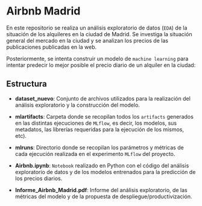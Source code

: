# Airbnb Madrid

En este repositorio se realiza un análisis exploratorio de datos (`EDA`) de la situación de los alquileres en la ciudad de Madrid. Se investiga la situación general del mercado en la ciudad y se analizan los precios de las publicaciones publicadas en la web. 

Posteriormente, se intenta construir un modelo de `machine learning` para intentar predecir lo mejor posible el precio diario de un alquiler en la ciudad:


## Estructura

- **dataset_nuevo**: Conjunto de archivos utilizados para la realización del análisis exploratorio y la construcción del modelo.

- **mlartifacts**: Carpeta donde se recopilan todos los `artifacts` generados en las distintas ejecuciones de `MLflow`, es decir, los modelos, sus metadatos, las librerías requeridas para la ejecución de los mismos, etc).

- **mlruns**: Directorio donde se recopilan los parámetros y métricas de cada ejecución realizada en el experimento `MLflow` del proyecto.

- **Airbnb.ipynb**: `Notebook` realizado en Python con el código del análisis exploratorio de datos y de los modelos entrenados para la predicción de los precios diarios.

- **Informe_Airbnb_Madrid.pdf**: Informe del análisis exploratorio, de las métricas del modelo y de la propuesta de despliegue/productivización.